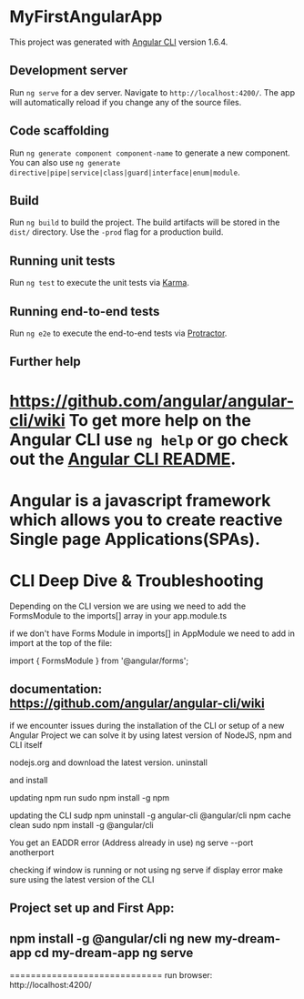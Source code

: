 # MyFirstAngularApp

This project was generated with [Angular CLI](https://github.com/angular/angular-cli) version 1.6.4.

## Development server

Run `ng serve` for a dev server. Navigate to `http://localhost:4200/`. The app will automatically reload if you change any of the source files.

## Code scaffolding

Run `ng generate component component-name` to generate a new component. You can also use `ng generate directive|pipe|service|class|guard|interface|enum|module`.

## Build

Run `ng build` to build the project. The build artifacts will be stored in the `dist/` directory. Use the `-prod` flag for a production build.

## Running unit tests

Run `ng test` to execute the unit tests via [Karma](https://karma-runner.github.io).

## Running end-to-end tests

Run `ng e2e` to execute the end-to-end tests via [Protractor](http://www.protractortest.org/).

## Further help
https://github.com/angular/angular-cli/wiki
To get more help on the Angular CLI use `ng help` or go check out the [Angular CLI README](https://github.com/angular/angular-cli/blob/master/README.md).
=======================================================================================================


Angular is a javascript framework which allows you to create reactive Single page Applications(SPAs).
===============================
CLI Deep Dive & Troubleshooting
==================================
Depending on the CLI version we are using we need to add
the FormsModule  to the imports[]  array in your app.module.ts

if we don't have Forms Module in imports[] in AppModule we need to add in import at the top of the file:


import { FormsModule } from '@angular/forms';

documentation: https://github.com/angular/angular-cli/wiki
---------------------------------------------------------

if we encounter issues during the installation of the CLI or setup of a new Angular Project we can solve it by using latest version of NodeJS, npm and CLI itself

nodejs.org and download the latest version. uninstall

and install

updating npm
run sudo npm install -g npm

updating the CLI
sudp npm uninstall -g angular-cli @angular/cli
npm cache clean
sudo npm install -g @angular/cli

You get an EADDR error (Address already in use)
ng serve --port anotherport


checking if window is running or not using ng serve
if display error  make sure using the latest version of the CLI



Project set up and First App:
-------------------------------

npm install -g @angular/cli
ng new my-dream-app
cd my-dream-app
ng serve
------------------------------

=============================
run browser:
http://localhost:4200/
